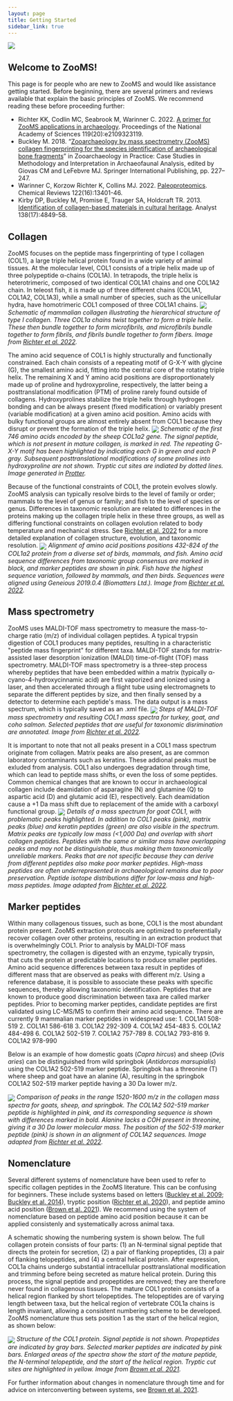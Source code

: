 ```yaml
---
layout: page
title: Getting Started
sidebar_link: true
---
```


<img align="center" src="assets/images/COL1A1.png">

<h2>Welcome to ZooMS!</h2>
This page is for people who are new to ZooMS and would like assistance getting started. Before beginning, there are several primers and reviews available that explain the basic principles of ZooMS. We recommend reading these before proceeding further:

- Richter KK, Codlin MC, Seabrook M, Warinner C. 2022. <a href="https://doi.org/10.1073/pnas.2109323119">A primer for ZooMS applications in archaeology</a>. Proceedings of the National Academy of Sciences 119(20):e2109323119.
- Buckley M. 2018. “<a href="https://doi.org/10.1007/978-3-319-64763-0_12">Zooarchaeology by mass spectrometry (ZooMS) collagen fingerprinting for the species identification of archaeological bone fragments</a>” in Zooarchaeology in Practice: Case Studies in Methodology and Interpretation in Archaeofaunal Analysis, edited by Giovas CM and LeFebvre MJ. Springer International Publishing, pp. 227–247.
- Warinner C, Korzow Richter K, Collins MJ. 2022. <a href="
https://doi.org/10.1021/acs.chemrev.1c00703">Paleoproteomics</a>. Chemical Reviews 122(16):13401-46.
- Kirby DP, Buckley M, Promise E, Trauger SA, Holdcraft TR. 2013. <a href="https://doi.org.10.1039/c3an00925d">Identification of collagen-based materials in cultural heritage</a>. Analyst 138(17):4849-58.

<h2>Collagen</h2>
ZooMS focuses on the peptide mass fingerprinting of type I collagen (COL1), a large triple helical protein found in a wide variety of animal tissues. At the molecular level, COL1 consists of a triple helix made up of three polypeptide α-chains (COL1A). In tetrapods, the triple helix is heterotrimeric, composed of two identical COL1A1 chains and one COL1A2 chain. In teleost fish, it is made up of three different chains (COL1A1, COL1A2, COL1A3), while a small number of species, such as the unicellular hydra, have homotrimeric COL1 composed of three COL1A1 chains. 

<img align="center" src="assets/images/Mammalian-collagen.png">
<i>Schematic of mammalian collagen illustrating the hierarchical structure of type I collagen. Three COL1a chains twist together to form a triple helix. These then bundle together to form microfibrils, and microfibrils bundle together to form fibrils, and fibrils bundle together to form fibers. Image from <a href="https://www.doi.org/https://doi.org/10.1073/pnas.2109323119">Richter et al. 2022</a>.</i> 

<p></p>
The amino acid sequence of COL1 is highly structurally and functionally constrained. Each chain consists of a repeating motif of G-X-Y with glycine (G), the smallest amino acid, fitting into the central core of the rotating triple helix. The remaining X and Y amino acid positions are disproportionately made up of proline and hydroxyproline, respectively, the latter being a posttranslational modification (PTM) of proline rarely found outside of collagens. Hydroxyprolines stabilize the triple helix through hydrogen bonding and can be always present (fixed modification) or variably present (variable modification) at a given amino acid position. Amino acids with bulky functional groups are almost entirely absent from COL1 because they disrupt or prevent the formation of the triple helix. 

<img align="center" src="assets/images/COL1A2-rollout.png">
<i>Schematic of the first 746 amino acids encoded by the sheep COL1a2 gene. The signal peptide, which is not present in mature collagen, is marked in red. The repeating G-X-Y motif has been highlighted by indicating each G in green and each P gray. Subsequent posttranslational modifications of some prolines into hydroxyproline are not shown. Tryptic cut sites are indiated by dotted lines. Image generated in <a href="https://wlab.ethz.ch/protter/start/">Protter</a>.</i>

<p></p>
Because of the functional constraints of COL1, the protein evolves slowly. ZooMS analysis can typically resolve birds to the level of family or order; mammals to the level of genus or family; and fish to the level of species or genus. Differences in taxonomic resolution are related to differences in the proteins making up the collagen triple helix in these three groups, as well as differing functional constraints on collagen evolution related to body temperature and mechanical stress. See <a href="https://doi.org/10.1073/pnas.2109323119">Richter et al. 2022</a> for a more detailed explanation of collagen structure, evolution, and taxonomic resolution.

<img align="center" src="assets/images/Fig4_Collagen Taxa Align-v3.png">
<i>Alignment of amino acid positions positions 432-824 of the COL1ɑ2 protein from a diverse set of birds, mammals, and fish. Amino acid sequence differences from taxonomic group consensus are marked in black, and marker peptides are shown in pink. Fish have the highest sequence variation, followed by mammals, and then birds. Sequences were aligned using Geneious 2019.0.4 (Biomatters Ltd.). Image from <a href="https://www.doi.org/https://doi.org/10.1073/pnas.2109323119">Richter et al. 2022</a>.</i>

<h2>Mass spectrometry</h2>
ZooMS uses MALDI-TOF mass spectrometry to measure the mass-to-charge ratio (m/z) of individual collagen peptides. A typical trypsin digestion of COL1 produces many peptides, resulting in a characteristic "peptide mass fingerprint" for different taxa. MALDI-TOF stands for matrix-assisted laser desorption ionization (MALDI) time-of-flight (TOF) mass spectrometry. MALDI-TOF mass spectrometry is a three-step process whereby peptides that have been embedded within a matrix (typically α-cyano-4-hydroxycinnamic acid) are first vaporized and ionized using a laser, and then accelerated through a flight tube using electromagnets to separate the different peptides by size, and then finally sensed by a detector to determine each peptide's mass. The data output is a mass spectrum, which is typically saved as an .xml file. 

<img align="center" src="assets/images/MALDI.png">
<i>Steps of MALDI-TOF mass spectrometry and resulting COL1 mass spectra for turkey, goat, and coho salmon. Selected peptides that are useful for taxonomic disrimination are annotated. Image from <a href="https://www.doi.org/https://doi.org/10.1073/pnas.2109323119">Richter et al. 2022</a>.</i>

<p></p>
It is important to note that not all peaks present in a COL1 mass spectrum originate from collagen. Matrix peaks are also present, as are common laboratory contaminants such as keratins. These addional peaks must be exluded from analysis. COL1 also undergoes degradation through time, which can lead to peptide mass shifts, or even the loss of some peptides. Common chemical changes that are known to occur in archaeological collagen include deamidation of asparagine (N) and glutamine (Q) to aspartic acid (D) and glutamic acid (E), respectively. Each deamidation cause a +1 Da mass shift due to replacement of the amide with a carboxyl functional group. 

<img align="center" src="assets/images/Spectrum-details.png">
<i>Details of a mass spectrum for goat COL1, with problematic peaks highlighted. In addition to COL1 peaks (pink), matrix peaks (blue) and keratin peptides (green) are also visible in the spectrum. Matrix peaks are typically low mass (<1,000 Da) and overlap with short collagen peptides. Peptides with the same or similar mass have overlapping peaks and may not be distinguishable, thus making them taxonomically unreliable markers. Peaks that are not specific because they can derive from different peptides also make poor marker peptides. High-mass peptides are often underrepresented in archaeological remains due to poor preservation. Peptide isotope distributions differ for low-mass and high-mass peptides. Image adapted from <a href="https://www.doi.org/https://doi.org/10.1073/pnas.2109323119">Richter et al. 2022</a>.</i>
  
<h2>Marker peptides</h2>
Within many collagenous tissues, such as bone, COL1 is the most abundant protein present. ZooMS extraction protocols are optimized to preferentially recover collagen over other proteins, resulting in an extraction product that is overwhelmingly COL1. Prior to analysis by MALDI-TOF mass spectrometry, the collagen is digested with an enzyme, typically trypsin, that cuts the protein at predictable locations to produce smaller peptides. Amino acid sequence differences between taxa result in peptides of different mass that are observed as peaks with different m/z. Using a reference database, it is possible to associate these peaks with specific sequences, thereby allowing taxonomic identification. Peptides that are known to produce good discrimination between taxa are called marker peptides. Prior to becoming marker peptides, candidate peptides are first validated using LC-MS/MS to confirm their amino acid sequence. There are currently 9 mammalian marker peptides in widespread use: 
1. COL1A1 508-519 
2. COL1A1 586-618 
3. COL1A2 292-309
4. COL1A2 454-483
5. COL1A2 484-498
6. COL1A2 502-519
7. COL1A2 757-789
8. COL1A2 793-816
9. COL1A2 978-990    

Below is an example of how domestic goats (<i>Capra hircus</i>) and sheep (<i>Ovis aries</i>) can be distinguished from wild springbok (<i>Antidorcas marsupialis</i>) using the COL1A2 502-519 marker peptide. Springbok has a threonine (T) where sheep and goat have an alanine (A), resulting in the springbok COL1A2 502-519 marker peptide having a 30 Da lower m/z.

<img align="center" src="assets/images/bovid-compare.png">
<i>Comparison of peaks in the range 1520-1600 m/z in the collagen mass spectra for goats, sheep, and springbok. The COL1A2 502-519 marker peptide is highlighted in pink, and its corresponding sequence is shown with differences marked in bold. Alanine lacks a COH present in threonine, giving it a 30 Da lower molecular mass. The position of the 502-519 marker peptide (pink) is shown in an alignment of COL1A2 sequences. Image adapted from <a href="https://www.doi.org/https://doi.org/10.1073/pnas.2109323119">Richter et al. 2022</a>.</i>

<p></p>
<h2>Nomenclature</h2>
Several different systems of nomenclature have been used to refer to specific collagen peptides in the ZooMS literature. This can be confusing for beginners. These include systems based on letters (<a href="https://doi.org/10.1002/rcm.4316">Buckley et al. 2009</a>; <a href="https://doi.org/10.1016/j.jas.2013.08.021">Buckley et al. 2014</a>), tryptic position (<a href="https://doi.org/10.1016/j.jas.2020.105116">Richter et al. 2020</a>), and peptide amino acid position (<a href="https://doi.org/10.1016/j.jprot.2020.104041">Brown et al. 2021</a>). We recommend using the system of nomenclature based on peptide amino acid position because it can be applied consistenly and systematically across animal taxa. 

A schematic showing the numbering system is shown below. The full collagen protein consists of four parts: (1) an N-terminal signal peptide that directs the protein for secretion, (2) a pair of flanking propeptides, (3) a pair of flanking telopeptides, and (4) a central helical protein. After expression, COL1a chains undergo substantial intracellular posttranslational modification and trimming before being secreted as mature helical protein. During this process, the signal peptide and propeptides are removed; they are therefore never found in collagenous tissues. The mature COL1 protein consists of a helical region flanked by short telopeptides. The telopeptides are of varying length between taxa, but the helical region of vertebrate COL1a chains is length invariant, allowing a consistent numbering scheme to be developed. ZooMS nomenclature thus sets position 1 as the start of the helical region, as shown below:

<img align="center" src="assets/images/COL-numbering.jpg">
<i>Structure of the COL1 protein. Signal peptide is not shown. Propeptides are indicated by gray bars. Selected marker peptides are indicated by pink bars. Enlarged areas of the spectra show the start of the mature peptide, the N-terminal telopeptide, and the start of the helical region. Tryptic cut sites are highlighted in yellow. Image from <a href="https://doi.org/10.1016/j.jprot.2020.104041">Brown et al. 2021</a>.</i> 

For further information about changes in nomenclature through time and for advice on interconverting between systems, see <a href="https://doi.org/10.1016/j.jprot.2020.104041">Brown et al. 2021</a>.
